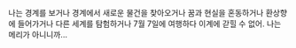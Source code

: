 나는 경계를 보거나 경계에서 새로운 물건을 찾아오거나 꿈과 현실을 혼동하거나 환상향에 들어가거나 다른 세계를 탐험하거나 7월 7일에 여행하다 이계에 갇힐 수 없어. 나는 메리가 아니니까...

